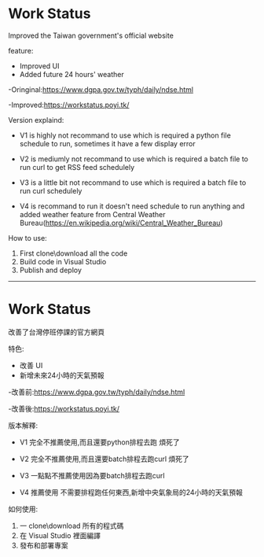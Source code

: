 # Work Status
Improved the Taiwan government's official website

feature:
* Improved UI
* Added future 24 hours' weather

-Oringinal:https://www.dgpa.gov.tw/typh/daily/ndse.html

-Improved:https://workstatus.poyi.tk/

Version explaind:

  * V1 is highly not recommand to use which is required a python file schedule to run, sometimes it have a few display error
  
  * V2 is mediumly not recommand to use which is required a batch file to run curl to get RSS feed schedulely
  
  * V3 is a little bit not recommand to use which is required a batch file to run curl schedulely
  
  * V4 is recommand to run it doesn't need schedule to run anything and added weather feature from Central Weather Bureau(https://en.wikipedia.org/wiki/Central_Weather_Bureau)

How to use:
1. First clone\download all the code
2. Build code in Visual Studio
3. Publish and deploy
----------

# Work Status
改善了台灣停班停課的官方網頁

特色:
* 改善 UI
* 新增未來24小時的天氣預報

-改善前:https://www.dgpa.gov.tw/typh/daily/ndse.html

-改善後:https://workstatus.poyi.tk/

版本解釋:

  * V1 完全不推薦使用,而且還要python排程去跑 煩死了
  
  * V2 完全不推薦使用,而且還要batch排程去跑curl 煩死了
  
  * V3 一點點不推薦使用因為要batch排程去跑curl
  
  * V4 推薦使用 不需要排程跑任何東西,新增中央氣象局的24小時的天氣預報
  
  如何使用:
1. 一 clone\download 所有的程式碼
2. 在 Visual Studio 裡面編譯
3. 發布和部署專案
